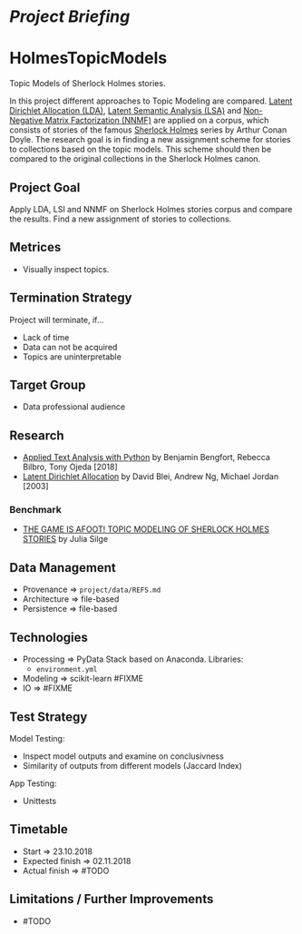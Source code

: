 *Project Briefing*
==================

# HolmesTopicModels
Topic Models of Sherlock Holmes stories.

In this project different approaches to Topic Modeling are compared. [Latent Dirichlet Allocation (LDA)](https://en.wikipedia.org/wiki/Latent_Dirichlet_allocation), [Latent Semantic Analysis (LSA)](https://en.wikipedia.org/wiki/Latent_semantic_analysis) and [Non-Negative Matrix Factorization (NNMF)](https://en.wikipedia.org/wiki/Non-negative_matrix_factorization) are applied on a corpus, which consists of stories of the famous [Sherlock Holmes](https://en.wikipedia.org/wiki/Sherlock_Holmes) series by Arthur Conan Doyle. The research goal is in finding a new assignment scheme for stories to collections based on the topic models. This scheme should then be compared to the original collections in the Sherlock Holmes canon.


## Project Goal
Apply LDA, LSI and NNMF on Sherlock Holmes stories corpus and compare the results. Find a new assignment of stories to collections.


## Metrices
* Visually inspect topics.


## Termination Strategy
Project will terminate, if...

* Lack of time
* Data can not be acquired
* Topics are uninterpretable


## Target Group
* Data professional audience


## Research
* [Applied Text Analysis with Python](http://shop.oreilly.com/product/0636920052555.do) by Benjamin Bengfort, Rebecca Bilbro, Tony Ojeda [2018]
* [Latent Dirichlet Allocation](http://www.jmlr.org/papers/volume3/blei03a/blei03a.pdf) by David Blei, Andrew Ng, Michael Jordan [2003]


### Benchmark
* [THE GAME IS AFOOT! TOPIC MODELING OF SHERLOCK HOLMES STORIES](https://juliasilge.com/blog/sherlock-holmes-stm/) by Julia Silge


## Data Management
* Provenance => `project/data/REFS.md`
* Architecture => file-based
* Persistence => file-based


## Technologies
* Processing => PyData Stack based on Anaconda. Libraries:
    * `environment.yml`
* Modeling => scikit-learn \#FIXME
* IO => \#FIXME


## Test Strategy
Model Testing:

* Inspect model outputs and examine on conclusivness
* Similarity of outputs from different models (Jaccard Index)

App Testing:

* Unittests


## Timetable
* Start => 23.10.2018
* Expected finish => 02.11.2018
* Actual finish => \#TODO

## Limitations / Further Improvements
* \#TODO